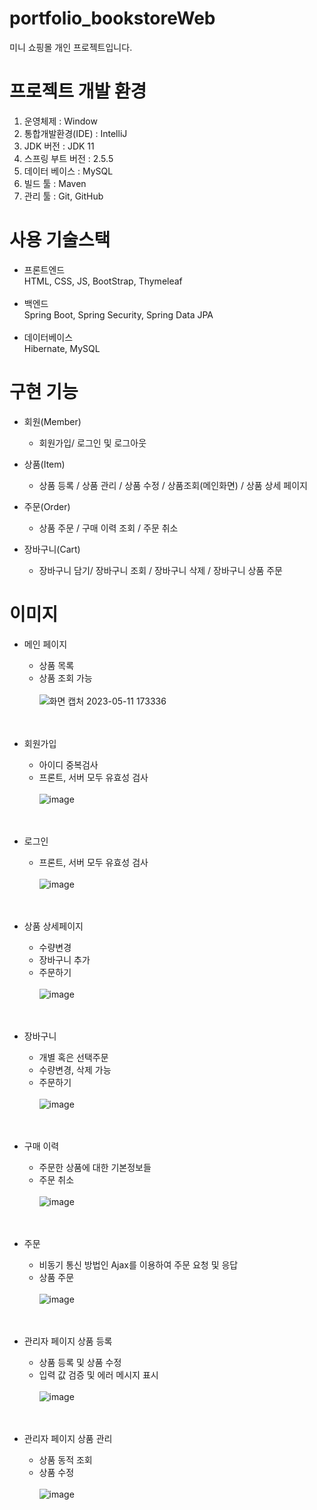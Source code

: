 # portfolio_bookstoreWeb
미니 쇼핑몰 개인 프로젝트입니다.

# 프로젝트 개발 환경
1. 운영체제 : Window
2. 통합개발환경(IDE) : IntelliJ
3. JDK 버전 : JDK 11
4. 스프링 부트 버전 : 2.5.5
5. 데이터 베이스 : MySQL
6. 빌드 툴 : Maven
7. 관리 툴 : Git, GitHub

# 사용 기술스택
- 프론트엔드</br>
HTML, CSS, JS, BootStrap, Thymeleaf</br></br>
- 백엔드</br>
Spring Boot, Spring Security, Spring Data JPA</br></br>
- 데이터베이스</br>
Hibernate, MySQL

# 구현 기능
+ 회원(Member)
  + 회원가입/ 로그인 및 로그아웃

+ 상품(Item)
  + 상품 등록 / 상품 관리 / 상품 수정 / 상품조회(메인화면) / 상품 상세 페이지

+ 주문(Order)
  + 상품 주문 / 구매 이력 조회 / 주문 취소

+ 장바구니(Cart)
  + 장바구니 담기/ 장바구니 조회 / 장바구니 삭제 / 장바구니 상품 주문
 
 # 이미지
+ 메인 페이지
  + 상품 목록
  + 상품 조회 가능</br></br>
![화면 캡처 2023-05-11 173336](https://github.com/kimsib/bookstore/assets/87972038/9eba6281-8959-43a8-9350-661cbe00f7f1)
</br></br></br>
 
+ 회원가입
  + 아이디 중복검사
  + 프론트, 서버 모두 유효성 검사</br></br>
![image](https://github.com/kimsib/bookstore/assets/87972038/612363f6-0f7a-4140-95db-db196e5962ef)
</br></br></br>

+ 로그인
  + 프론트, 서버 모두 유효성 검사</br></br>
![image](https://github.com/kimsib/bookstore/assets/87972038/a2b90417-5fea-472a-a109-9e298882747d)
</br></br></br>

+ 상품 상세페이지
  + 수량변경 
  + 장바구니 추가
  + 주문하기</br></br>
![image](https://github.com/kimsib/bookstore/assets/87972038/e5d939a7-b328-470e-b196-98d979da9430)
</br></br></br>

+ 장바구니
  + 개별 혹은 선택주문
  + 수량변경, 삭제 가능
  + 주문하기</br></br>
![image](https://github.com/kimsib/bookstore/assets/87972038/e4c4e2bd-b71e-43c1-9495-9317213ff03d)
</br></br></br>
    
+ 구매 이력
  + 주문한 상품에 대한 기본정보들
  + 주문 취소</br></br>
![image](https://github.com/kimsib/bookstore/assets/87972038/41327e2a-2240-4982-8a78-36e8be0fb06b)
</br></br></br>

+ 주문
  + 비동기 통신 방법인 Ajax를 이용하여 주문 요청 및 응답
  + 상품 주문</br></br>
![image](https://github.com/kimsib/bookstore/assets/87972038/e5e302c9-3b21-478b-8f2e-4baa72d7c196)
</br></br></br>

+ 관리자 페이지 상품 등록
  + 상품 등록 및 상품 수정
  + 입력 값 검증 및 에러 메시지 표시</br></br>
![image](https://github.com/kimsib/bookstore/assets/87972038/f8fcc05b-656f-4da6-840a-53ac8fad36f8)
</br></br></br>

+ 관리자 페이지 상품 관리
  + 상품 동적 조회
  + 상품 수정</br></br>
![image](https://github.com/kimsib/bookstore/assets/87972038/d7bc1d81-2f6f-4ec0-9dfa-6445aa16ddbe)

